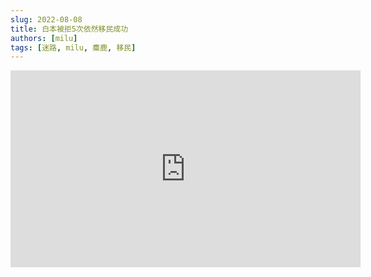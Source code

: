 ```yaml
---
slug: 2022-08-08
title: 白本被拒5次依然移民成功
authors: [milu]
tags: [迷路, milu, 麋鹿, 移民]
---
```


<iframe width="560" height="315" src="https://www.youtube.com/embed/Uphcr4pJetU" title="YouTube video player" frameborder="0" allow="accelerometer; autoplay; clipboard-write; encrypted-media; gyroscope; picture-in-picture" allowfullscreen></iframe>
